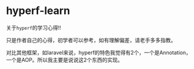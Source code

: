 # hyperf-learn

关于`hyperf`的学习心得!!

只是作者自己的心得，初学者可以参考，如有理解偏差，请老手多多指教。

对比其他框架，如laravel来说，hyperf的特色我觉得有2个，一个是Annotation，一个是AOP。所以我主要是说说这2个东西的实现。
